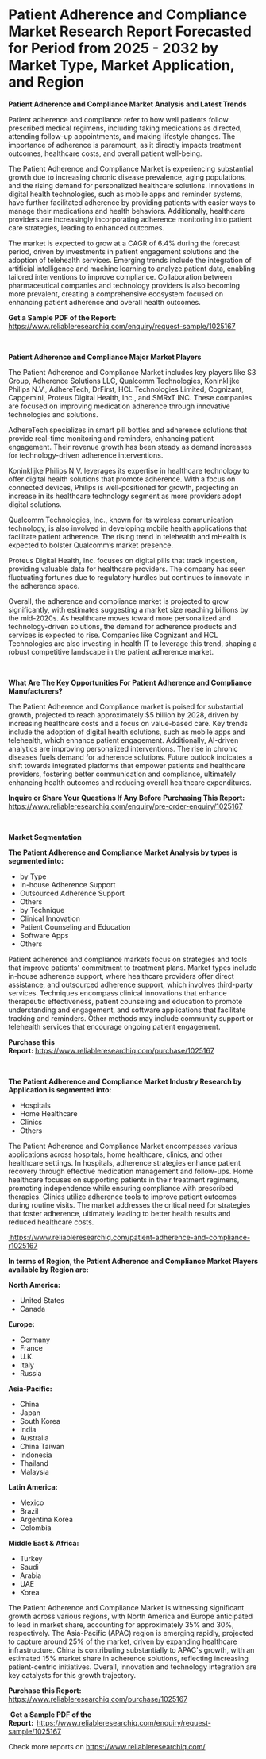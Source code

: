 <p><h1>Patient Adherence and Compliance Market Research Report Forecasted for Period from 2025 -  2032 by Market Type, Market Application, and Region</h1></p><p><strong>Patient Adherence and Compliance Market Analysis and Latest Trends</strong></p>
<p><p>Patient adherence and compliance refer to how well patients follow prescribed medical regimens, including taking medications as directed, attending follow-up appointments, and making lifestyle changes. The importance of adherence is paramount, as it directly impacts treatment outcomes, healthcare costs, and overall patient well-being.</p><p>The Patient Adherence and Compliance Market is experiencing substantial growth due to increasing chronic disease prevalence, aging populations, and the rising demand for personalized healthcare solutions. Innovations in digital health technologies, such as mobile apps and reminder systems, have further facilitated adherence by providing patients with easier ways to manage their medications and health behaviors. Additionally, healthcare providers are increasingly incorporating adherence monitoring into patient care strategies, leading to enhanced outcomes.</p><p>The market is expected to grow at a CAGR of 6.4% during the forecast period, driven by investments in patient engagement solutions and the adoption of telehealth services. Emerging trends include the integration of artificial intelligence and machine learning to analyze patient data, enabling tailored interventions to improve compliance. Collaboration between pharmaceutical companies and technology providers is also becoming more prevalent, creating a comprehensive ecosystem focused on enhancing patient adherence and overall health outcomes.</p></p>
<p><strong>Get a Sample PDF of the Report:&nbsp;</strong> <a href="https://www.reliableresearchiq.com/enquiry/request-sample/1025167?utm_campaign=2655&utm_medium=2&utm_source=Github&utm_content=ia&utm_term=06032025&utm_id=patient-adherence-and-compliance">https://www.reliableresearchiq.com/enquiry/request-sample/1025167</a></p>
<p>&nbsp;</p>
<p><strong>Patient Adherence and Compliance Major Market Players</strong></p>
<p><p>The Patient Adherence and Compliance Market includes key players like S3 Group, Adherence Solutions LLC, Qualcomm Technologies, Koninklijke Philips N.V., AdhereTech, DrFirst, HCL Technologies Limited, Cognizant, Capgemini, Proteus Digital Health, Inc., and SMRxT INC. These companies are focused on improving medication adherence through innovative technologies and solutions.</p><p>AdhereTech specializes in smart pill bottles and adherence solutions that provide real-time monitoring and reminders, enhancing patient engagement. Their revenue growth has been steady as demand increases for technology-driven adherence interventions.</p><p>Koninklijke Philips N.V. leverages its expertise in healthcare technology to offer digital health solutions that promote adherence. With a focus on connected devices, Philips is well-positioned for growth, projecting an increase in its healthcare technology segment as more providers adopt digital solutions.</p><p>Qualcomm Technologies, Inc., known for its wireless communication technology, is also involved in developing mobile health applications that facilitate patient adherence. The rising trend in telehealth and mHealth is expected to bolster Qualcomm’s market presence.</p><p>Proteus Digital Health, Inc. focuses on digital pills that track ingestion, providing valuable data for healthcare providers. The company has seen fluctuating fortunes due to regulatory hurdles but continues to innovate in the adherence space.</p><p>Overall, the adherence and compliance market is projected to grow significantly, with estimates suggesting a market size reaching billions by the mid-2020s. As healthcare moves toward more personalized and technology-driven solutions, the demand for adherence products and services is expected to rise. Companies like Cognizant and HCL Technologies are also investing in health IT to leverage this trend, shaping a robust competitive landscape in the patient adherence market.</p></p>
<p>&nbsp;</p>
<p><strong>What Are The Key Opportunities For Patient Adherence and Compliance Manufacturers?</strong></p>
<p><p>The Patient Adherence and Compliance market is poised for substantial growth, projected to reach approximately $5 billion by 2028, driven by increasing healthcare costs and a focus on value-based care. Key trends include the adoption of digital health solutions, such as mobile apps and telehealth, which enhance patient engagement. Additionally, AI-driven analytics are improving personalized interventions. The rise in chronic diseases fuels demand for adherence solutions. Future outlook indicates a shift towards integrated platforms that empower patients and healthcare providers, fostering better communication and compliance, ultimately enhancing health outcomes and reducing overall healthcare expenditures.</p></p>
<p><strong>Inquire or Share Your Questions If Any Before Purchasing This Report:</strong> <a href="https://www.reliableresearchiq.com/enquiry/pre-order-enquiry/1025167?utm_campaign=2655&utm_medium=2&utm_source=Github&utm_content=ia&utm_term=06032025&utm_id=patient-adherence-and-compliance">https://www.reliableresearchiq.com/enquiry/pre-order-enquiry/1025167</a></p>
<p>&nbsp;</p>
<p><strong>Market Segmentation</strong></p>
<p><strong>The Patient Adherence and Compliance Market Analysis by types is segmented into:</strong></p>
<p><ul><li>by Type</li><li>In-house Adherence Support</li><li>Outsourced Adherence Support</li><li>Others</li><li>by Technique</li><li>Clinical Innovation</li><li>Patient Counseling and Education</li><li>Software Apps</li><li>Others</li></ul></p>
<p><p>Patient adherence and compliance markets focus on strategies and tools that improve patients' commitment to treatment plans. Market types include in-house adherence support, where healthcare providers offer direct assistance, and outsourced adherence support, which involves third-party services. Techniques encompass clinical innovations that enhance therapeutic effectiveness, patient counseling and education to promote understanding and engagement, and software applications that facilitate tracking and reminders. Other methods may include community support or telehealth services that encourage ongoing patient engagement.</p></p>
<p><strong>Purchase this Report:&nbsp;</strong><a href="https://www.reliableresearchiq.com/purchase/1025167?utm_campaign=2655&utm_medium=2&utm_source=Github&utm_content=ia&utm_term=06032025&utm_id=patient-adherence-and-compliance">https://www.reliableresearchiq.com/purchase/1025167</a></p>
<p>&nbsp;</p>
<p><strong>The Patient Adherence and Compliance Market Industry Research by Application is segmented into:</strong></p>
<p><ul><li>Hospitals</li><li>Home Healthcare</li><li>Clinics</li><li>Others</li></ul></p>
<p><p>The Patient Adherence and Compliance Market encompasses various applications across hospitals, home healthcare, clinics, and other healthcare settings. In hospitals, adherence strategies enhance patient recovery through effective medication management and follow-ups. Home healthcare focuses on supporting patients in their treatment regimens, promoting independence while ensuring compliance with prescribed therapies. Clinics utilize adherence tools to improve patient outcomes during routine visits. The market addresses the critical need for strategies that foster adherence, ultimately leading to better health results and reduced healthcare costs.</p></p>
<p><a href="https://www.reliableresearchiq.com/patient-adherence-and-compliance-r1025167?utm_campaign=2655&utm_medium=2&utm_source=Github&utm_content=ia&utm_term=06032025&utm_id=patient-adherence-and-compliance">&nbsp;https://www.reliableresearchiq.com/patient-adherence-and-compliance-r1025167</a></p>
<p><strong>In terms of Region, the Patient Adherence and Compliance Market Players available by Region are:</strong></p>
<p>
    <p> <strong> North America: </strong>
        <ul>
            <li>United States</li>
            <li>Canada</li>
        </ul>
        </p> 
    <p> <strong> Europe: </strong>
        <ul>
            <li>Germany</li>
            <li>France</li>
            <li>U.K.</li>
            <li>Italy</li>
            <li>Russia</li>
        </ul>
        </p> 
    <p> <strong> Asia-Pacific: </strong>
        <ul>
            <li>China</li>
            <li>Japan</li>
            <li>South Korea</li>
            <li>India</li>
            <li>Australia</li>
            <li>China Taiwan</li>
            <li>Indonesia</li>
            <li>Thailand</li>
            <li>Malaysia</li>
        </ul>
        </p> 
    <p> <strong> Latin America: </strong>
        <ul>
            <li>Mexico</li>
            <li>Brazil</li>
            <li>Argentina Korea</li>
            <li>Colombia</li>
        </ul>
        </p> 
    <p> <strong> Middle East & Africa: </strong>
        <ul>
            <li>Turkey</li>
            <li>Saudi</li>
            <li>Arabia</li>
            <li>UAE</li>
            <li>Korea</li>
        </ul>
    </p>
    </p>
<p><p>The Patient Adherence and Compliance Market is witnessing significant growth across various regions, with North America and Europe anticipated to lead in market share, accounting for approximately 35% and 30%, respectively. The Asia-Pacific (APAC) region is emerging rapidly, projected to capture around 25% of the market, driven by expanding healthcare infrastructure. China is contributing substantially to APAC's growth, with an estimated 15% market share in adherence solutions, reflecting increasing patient-centric initiatives. Overall, innovation and technology integration are key catalysts for this growth trajectory.</p></p>
<p><strong>Purchase this Report: </strong><a href="https://www.reliableresearchiq.com/purchase/1025167?utm_campaign=2655&utm_medium=2&utm_source=Github&utm_content=ia&utm_term=06032025&utm_id=patient-adherence-and-compliance">https://www.reliableresearchiq.com/purchase/1025167</a></p>
<p>&nbsp;<strong>Get a Sample PDF of the Report:&nbsp;&nbsp;</strong><a href="https://www.reliableresearchiq.com/enquiry/request-sample/1025167?utm_campaign=2655&utm_medium=2&utm_source=Github&utm_content=ia&utm_term=06032025&utm_id=patient-adherence-and-compliance">https://www.reliableresearchiq.com/enquiry/request-sample/1025167</a></p>
<p><strong></strong></p>
<p>Check more reports on <a href="https://www.reliableresearchiq.com/?utm_campaign=2655&utm_medium=2&utm_source=Github&utm_content=ia&utm_term=06032025&utm_id=patient-adherence-and-compliance">https://www.reliableresearchiq.com/</a></p>